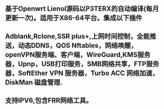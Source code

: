 基于Openwrt Lienol源码以P3TERX的自动编译(每月更新一次)。适用于X86-64平台。集成以下插件
---
Adblank,Rclone,SSR plus+,上网时间控制，全能推送，动态DDNS，QOS Nftables，网络唤醒，openVPN服务端、客户端，WireGuard,KMS服务器，Upnp，USB打印服务，SMB网络共享，FTP服务器，SoftEther VPN 服务器，Turbo ACC 网络加速，DiskMan 磁盘管理. 
---
支持IPV6,包含FRR网络工具。
---
